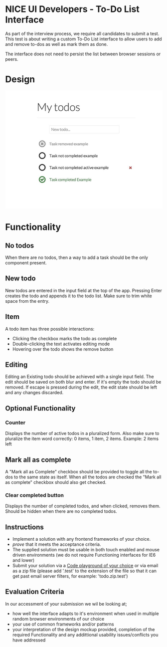 NICE UI Developers - To-Do List Interface
===================

As part of the interview process, we require all candidates to submit a test. This test is about writing a custom To-Do List interface to allow users to add and remove to-dos as well as mark them as done.

The interface does not need to persist the list between browser sessions or peers.

# Design

![Simple Todo App Prototype Design Sample](https://raw.githubusercontent.com/nhsevidence/InterviewTests/master/Frontend/todo.jpg "Design Prototype")

# Functionality

## No todos

When there are no todos, then a way to add a task should be the only component present.

## New todo

New todos are entered in the input field at the top of the app. Pressing Enter creates the todo and appends it to the todo list. Make sure to trim white space from the entry.

## Item

A todo item has three possible interactions:

* Clicking the checkbox marks the todo as complete
* Double-clicking the text activates editing mode
* Hovering over the todo shows the remove button

## Editing

Editing an Existing todo should be achieved with a single input field. The edit should be saved on both blur and enter. If it's empty the todo should be removed. If escape is pressed during the edit, the edit state should be left and any changes discarded.

## Optional Functionality

### Counter

Displays the number of active todos in a pluralized form. Also make sure to pluralize the item word correctly: 0 items, 1 item, 2 items. Example: 2 items left

## Mark all as complete

A "Mark all as Complete" checkbox should be provided to toggle all the to-dos to the same state as itself. When all the todos are checked the "Mark all as complete" checkbox should also get checked.

### Clear completed button

Displays the number of completed todos, and when clicked, removes them. Should be hidden when there are no completed todos.

## Instructions

* Implement a solution with any frontend frameworks of your choice.
* _prove_ that it meets the acceptance criteria.
* The supplied solution must be usable in both touch enabled and mouse driven environments (we do not require Functioning interfaces for IE6 and lower)
* Submit your solution via a [Code playground of your choice](http://www.sitepoint.com/7-code-playgrounds) or via email as a zip file (please add '.test' to the extension of the file so that it can get past email server filters, for example: 'todo.zip.test')

## Evaluation Criteria

In our accessment of your submission we wil be looking at;

* how well the interface adapts to it's environment when used in multiple random browser environments of our choice
* your use of common frameworks and/or patterns
* your interpretation of the design mockup provided, completion of the required Functionality and any addittional usability issues/conflicts you have addressed
